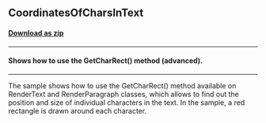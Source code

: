 ## CoordinatesOfCharsInText
#### [Download as zip](https://grapecity.github.io/DownGit/#/home?url=https://github.com/GrapeCity/ComponentOne-WPF-Samples/tree/master/NET_462/PrintDocument/CS/CoordinatesOfCharsInText)
____
#### Shows how to use the GetCharRect() method (advanced).
____
The sample shows how to use the GetCharRect() method available on
RenderText and RenderParagraph classes, which allows to find
out the position and size of individual characters in the text.
In the sample, a red rectangle is drawn around each character.

